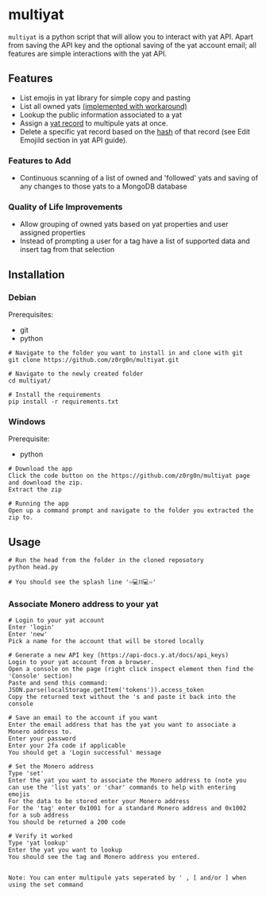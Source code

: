 # multiyat
`multiyat` is a python script that will allow you to interact with yat API.
Apart from saving the API key and the optional saving of the yat account email; all features are simple interactions with the yat API.


## Features
- List emojis in yat library for simple copy and pasting
- List all owned yats [(implemented with workaround)](https://github.com/z0rg0n/multiyat/issues/5)
- Lookup the public information associated to a yat
- Assign a [yat record](https://api-docs.y.at/docs/categories) to multipule yats at once.
- Delete a specific yat record based on the [hash](https://api-docs.y.at/docs/api-ref#parameters-18) of that record (see Edit EmojiId section in yat API guide).


### Features to Add
- Continuous scanning of a list of owned and 'followed' yats and saving of any changes to those yats to a MongoDB database

### Quality of Life Improvements
- Allow grouping of owned yats based on yat properties and user assigned properties
- Instead of prompting a user for a tag have a list of supported data and insert tag from that selection


## Installation

### Debian
Prerequisites:
- git
- python
```
# Navigate to the folder you want to install in and clone with git
git clone https://github.com/z0rg0n/multiyat.git

# Navigate to the newly created folder
cd multiyat/

# Install the requirements
pip install -r requirements.txt
```

### Windows
Prerequisite:
- python
```
# Download the app
Click the code button on the https://github.com/z0rg0n/multiyat page and download the zip.
Extract the zip

# Running the app
Open up a command prompt and navigate to the folder you extracted the zip to.
```


## Usage
```
# Run the head from the folder in the cloned reposotory
python head.py

# You should see the splash line '♾️💻⛓️💻♾️'
```

### Associate Monero address to your yat
```
# Login to your yat account
Enter 'login'
Enter 'new'
Pick a name for the account that will be stored locally

# Generate a new API key (https://api-docs.y.at/docs/api_keys)
Login to your yat account from a browser.
Open a console on the page (right click inspect element then find the 'Console' section)
Paste and send this command:
JSON.parse(localStorage.getItem('tokens')).access_token
Copy the returned text without the 's and paste it back into the console

# Save an email to the account if you want
Enter the email address that has the yat you want to associate a Monero address to.
Enter your password
Enter your 2fa code if applicable
You should get a 'Login successful' message

# Set the Monero address
Type 'set'
Enter the yat you want to associate the Monero address to (note you can use the 'list yats' or 'char' commands to help with entering emojis
For the data to be stored enter your Monero address
For the 'tag' enter 0x1001 for a standard Monero address and 0x1002 for a sub address
You should be returned a 200 code

# Verify it worked
Type 'yat lookup'
Enter the yat you want to lookup
You should see the tag and Monero address you entered.


Note: You can enter multipule yats seperated by ' , [ and/or ] when using the set command
```
